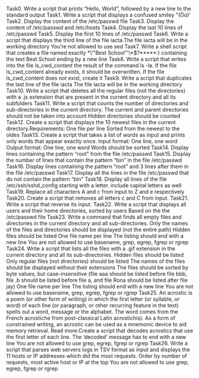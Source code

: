 Task0. Write a script that prints “Hello, World”, followed by a new line to the standard output
Task1. Write a script that displays a confused smiley "(Ôo)'
Task2. Display the content of the /etc/passwd file
Task3. Display the content of /etc/passwd and /etc/hosts
Task4. Display the last 10 lines of /etc/passwd
Task5. Display the first 10 lines of /etc/passwd
Task6. Write a script that displays the third line of the file iacta.The file iacta will be in the working directory You’re not allowed to use sed
Task7. Write a shell script that creates a file named exactly \*\\'"Best School"\'\\*$\?\*\*\*\*\*:) containing the text Best School ending by a new line
Task8. Write a script that writes into the file ls_cwd_content the result of the command ls -la. If the file ls_cwd_content already exists, it should be overwritten. If the file ls_cwd_content does not exist, create it
Task9. Write a script that duplicates the last line of the file iacta    The file iacta will be in the working directory
Task10. Write a script that deletes all the regular files (not the directories) with a .js extension that are present in the current directory and all its subfolders
Task11. Write a script that counts the number of directories and sub-directories in the current directory. The current and parent directories should not be taken into account Hidden directories should be counted
Task12. Create a script that displays the 10 newest files in the current directory.Requirements:    One file per line    Sorted from the newest to the oldes
Task13. Create a script that takes a list of words as input and prints only words that appear exactly once.  Input format: One line, one word  Output format: One line, one word   Words should be sorted
Task14. Display lines containing the pattern “root” from the file /etc/passwd
Task15. Display the number of lines that contain the pattern “bin” in the file /etc/passwd
Task16. Display lines containing the pattern “root” and 3 lines after them in the file /etc/passwd
Task17. Display all the lines in the file /etc/passwd that do not contain the pattern “bin”
Task18. Display all lines of the file /etc/ssh/sshd_config starting with a letter.    include capital letters as well
Task19. Replace all characters A and c from input to Z and e respectively
Task20. Create a script that removes all letters c and C from input.
Task21. Write a script that reverse its input.
Task22. Write a script that displays all users and their home directories, sorted by users Based on the the /etc/passwd file
Task23. Write a command that finds all empty files and directories in the current directory and all sub-directories.    Only the names of the files and directories should be displayed (not the entire path)   Hidden files should be listed    One file name per line    The listing should end with a new line    You are not allowed to use basename, grep, egrep, fgrep or rgrep
Task24. Write a script that lists all the files with a .gif extension in the current directory and all its sub-directories.    Hidden files should be listed    Only regular files (not directories) should be listed    The names of the files should be displayed without their extensions    The files should be sorted by byte values, but case-insensitive (file aaa should be listed before file bbb, file .b should be listed before file a, and file Rona should be listed after file jay)    One file name per line    The listing should end with a new line    You are not allowed to use basename, grep, egrep, fgrep or rgrep
Task25. An acrostic is a poem (or other form of writing) in which the first letter (or syllable, or word) of each line (or paragraph, or other recurring feature in the text) spells out a word, message or the alphabet. The word comes from the French acrostiche from post-classical Latin acrostichis). As a form of constrained writing, an acrostic can be used as a mnemonic device to aid memory retrieval. Read more.Create a script that decodes acrostics that use the first letter of each line.    The ‘decoded’ message has to end with a new line  You are not allowed to use grep, egrep, fgrep or rgrep
Task26. Write a script that parses web servers logs in TSV format as input and displays the 11 hosts or IP addresses which did the most requests.    Order by number of requests, most active host or IP at the top   You are not allowed to use grep, egrep, fgrep or rgrep
